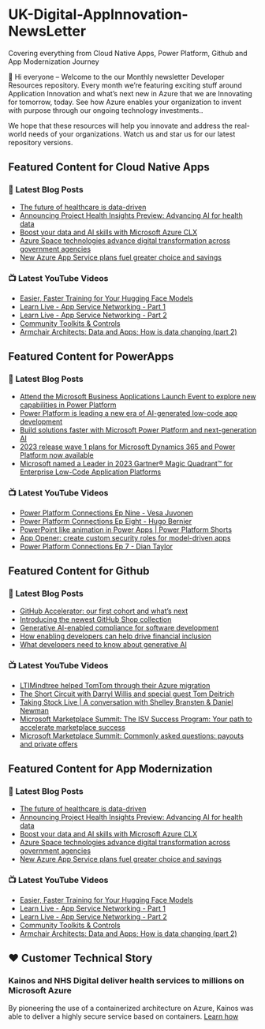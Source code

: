 # UK-Digital-AppInnovation-NewsLetter

Covering everything from Cloud Native Apps, Power Platform, Github and App Modernization Journey

👋 Hi everyone – Welcome to the our Monthly newsletter Developer Resources repository. Every month we’re featuring exciting stuff around Application Innovation and what’s next new in Azure that we are Innovating for tomorrow, today. See how Azure enables your organization to invent with purpose through our ongoing technology investments..


We hope that these resources will help you innovate and address the real-world needs of your organizations. Watch us and star us for our latest repository versions.

## Featured Content for Cloud Native Apps


### 📝 Latest Blog Posts

    
<!-- BLOGCNA:START -->
- [The future of healthcare is data-driven](https://azure.microsoft.com/blog/the-future-of-healthcare-is-datadriven/)
- [Announcing Project Health Insights Preview: Advancing AI for health data](https://azure.microsoft.com/blog/announcing-project-health-insights-preview-advancing-ai-for-health-data/)
- [Boost your data and AI skills with Microsoft Azure CLX](https://azure.microsoft.com/blog/boost-your-data-and-ai-skills-with-microsoft-azure-clx/)
- [Azure Space technologies advance digital transformation across government agencies](https://azure.microsoft.com/blog/azure-space-technologies-advance-digital-transformation-across-government-agencies/)
- [New Azure App Service plans fuel greater choice and savings](https://azure.microsoft.com/blog/new-azure-app-service-plans-fuel-greater-choice-and-savings/)
<!-- BLOGCNA:END -->

### 📺 Latest YouTube Videos

 
<!-- YOUTUBECNA:START -->
- [Easier, Faster Training for Your Hugging Face Models](https://www.youtube.com/watch?v=b1Gk9q9empA)
- [Learn Live - App Service Networking - Part 1](https://www.youtube.com/watch?v=Qb3XyS3me00)
- [Learn Live - App Service Networking - Part 2](https://www.youtube.com/watch?v=ixHx2C_XdxE)
- [Community Toolkits &amp; Controls](https://www.youtube.com/watch?v=8zHbe80qmIM)
- [Armchair Architects: Data and Apps; How is data changing &lpar;part 2&rpar;](https://www.youtube.com/watch?v=CHOqAzSFoNk)
<!-- YOUTUBECNA:END -->

##  Featured Content for PowerApps
### 📝 Latest Blog Posts
<!-- BLOGPOWER:START -->
- [Attend the Microsoft Business Applications Launch Event to explore new capabilities in Power Platform](https://cloudblogs.microsoft.com/powerplatform/2023/03/22/attend-the-microsoft-business-applications-launch-event-to-explore-new-capabilities-in-power-platform/)
- [Power Platform is leading a new era of AI-generated low-code app development](https://cloudblogs.microsoft.com/powerplatform/2023/03/16/power-platform-is-leading-a-new-era-of-ai-generated-low-code-app-development/)
- [Build solutions faster with Microsoft Power Platform and next-generation AI](https://cloudblogs.microsoft.com/powerplatform/2023/03/06/build-solutions-faster-with-microsoft-power-platform-and-next-generation-ai/)
- [2023 release wave 1 plans for Microsoft Dynamics 365 and Power Platform now available](https://cloudblogs.microsoft.com/dynamics365/bdm/2023/01/25/2023-release-wave-1-plans-for-microsoft-dynamics-365-and-power-platform-now-available/)
- [Microsoft named a Leader in 2023 Gartner® Magic Quadrant™ for Enterprise Low-Code Application Platforms](https://powerapps.microsoft.com/en-us/blog/microsoft-named-a-leader-in-2023-gartner-magic-quadrant-for-enterprise-low-code-application-platforms/)
<!-- BLOGPOWER:END -->
 ### 📺 Latest YouTube Videos
    
<!-- YOUTUBEPOWER:START -->
- [Power Platform Connections Ep Nine - Vesa Juvonen](https://www.youtube.com/watch?v=Qg4ZetD9iwM)
- [Power Platform Connections Ep Eight - Hugo Bernier](https://www.youtube.com/watch?v=HuKLj12NMk0)
- [PowerPoint like animation in Power Apps | Power Platform Shorts](https://www.youtube.com/watch?v=MOo3-lDS17w)
- [App Opener: create custom security roles for model-driven apps](https://www.youtube.com/watch?v=qkGxlW9_Huo)
- [Power Platform Connections Ep 7 - Dian Taylor](https://www.youtube.com/watch?v=5GEEhSSgMDo)
<!-- YOUTUBEPOWER:END -->

##  Featured Content for Github
### 📝 Latest Blog Posts
<!-- BLOGGITHUB:START -->
- [GitHub Accelerator: our first cohort and what&#8217;s next](https://github.blog/2023-04-12-github-accelerator-our-first-cohort-and-whats-next/)
- [Introducing the newest GitHub Shop collection](https://github.blog/2023-04-11-introducing-the-newest-github-shop-collection/)
- [Generative AI-enabled compliance for software development](https://github.blog/2023-04-11-generative-ai-enabled-compliance-for-software-development/)
- [How enabling developers can help drive financial inclusion](https://github.blog/2023-04-10-how-enabling-developers-can-help-drive-financial-inclusion/)
- [What developers need to know about generative AI](https://github.blog/2023-04-07-what-developers-need-to-know-about-generative-ai/)
<!-- BLOGGITHUB:END -->
### 📺 Latest YouTube Videos
<!-- YOUTUBEGITHUB:START -->
- [LTIMindtree helped TomTom through their Azure migration](https://www.youtube.com/watch?v=wWTNywy61-k)
- [The Short Circuit with Darryl Willis and special guest Tom Deitrich](https://www.youtube.com/watch?v=JICFwzRbmGI)
- [Taking Stock Live | A conversation with Shelley Bransten &amp; Daniel Newman](https://www.youtube.com/watch?v=GD0AtefZQts)
- [Microsoft Marketplace Summit: The ISV Success Program: Your path to accelerate marketplace success](https://www.youtube.com/watch?v=AwBRvh-dk48)
- [Microsoft Marketplace Summit: Commonly asked questions: payouts and private offers](https://www.youtube.com/watch?v=9dhD25L3HHY)
<!-- YOUTUBEGITHUB:END -->
##  Featured Content for App Modernization
### 📝 Latest Blog Posts
<!-- BLOGAPPMOD:START -->
- [The future of healthcare is data-driven](https://azure.microsoft.com/blog/the-future-of-healthcare-is-datadriven/)
- [Announcing Project Health Insights Preview: Advancing AI for health data](https://azure.microsoft.com/blog/announcing-project-health-insights-preview-advancing-ai-for-health-data/)
- [Boost your data and AI skills with Microsoft Azure CLX](https://azure.microsoft.com/blog/boost-your-data-and-ai-skills-with-microsoft-azure-clx/)
- [Azure Space technologies advance digital transformation across government agencies](https://azure.microsoft.com/blog/azure-space-technologies-advance-digital-transformation-across-government-agencies/)
- [New Azure App Service plans fuel greater choice and savings](https://azure.microsoft.com/blog/new-azure-app-service-plans-fuel-greater-choice-and-savings/)
<!-- BLOGAPPMOD:END -->
### 📺 Latest YouTube Videos
<!-- YOUTUBEAPPMOD:START -->
- [Easier, Faster Training for Your Hugging Face Models](https://www.youtube.com/watch?v=b1Gk9q9empA)
- [Learn Live - App Service Networking - Part 1](https://www.youtube.com/watch?v=Qb3XyS3me00)
- [Learn Live - App Service Networking - Part 2](https://www.youtube.com/watch?v=ixHx2C_XdxE)
- [Community Toolkits &amp; Controls](https://www.youtube.com/watch?v=8zHbe80qmIM)
- [Armchair Architects: Data and Apps; How is data changing &lpar;part 2&rpar;](https://www.youtube.com/watch?v=CHOqAzSFoNk)
<!-- YOUTUBEAPPMOD:END -->


## ♥️ Customer Technical Story 

### Kainos and NHS Digital deliver health services to millions on Microsoft Azure

By pioneering the use of a containerized architecture on Azure, Kainos was able to deliver a highly secure service based on containers. [Learn how](https://customers.microsoft.com/en-us/story/1368348549535774520-kainos-and-nhs-digital-deliver-health-services-to-millions-on-microsoft-azure)

